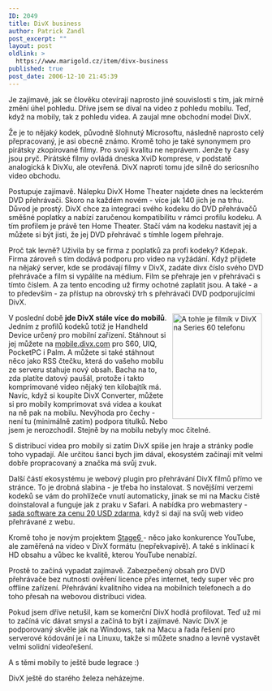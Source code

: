 ```yaml
---
ID: 2049
title: DivX business
author: Patrick Zandl
post_excerpt: ""
layout: post
oldlink: >
  https://www.marigold.cz/item/divx-business
published: true
post_date: 2006-12-10 21:45:39
---
```

<texy>Je zajímavé, jak se člověku otevírají naprosto jiné souvislosti s tím, jak mírně změní úhel pohledu. Dříve jsem se díval na video z pohledu mobilu. Teď, když na mobily, tak z pohledu videa. A zaujal mne obchodní model DivX. 

Že je to nějaký kodek, původně šlohnutý Microsoftu, následně naprosto celý přepracovaný, je asi obecně známo. Kromě toho je také synonymem pro pirátsky zkopírované filmy. Pro svoji kvalitu ne neprávem. Jenže ty časy jsou pryč. Pirátské filmy ovládá dneska XviD komprese, v podstatě analogická k DivXu, ale otevřená. DivX naproti tomu jde silně do seriosního video obchodu. 

Postupuje zajímavě. Nálepku DivX Home Theater najdete dnes na leckterém DVD přehrávači. Skoro na každém novém - více jak 140 jich je na trhu. Důvod je prostý. DivX chce za integraci svého kodeku do DVD přehrávačů směšné poplatky a nabízí zaručenou kompatibilitu v rámci profilu kodeku. A tím profilem je právě ten Home Theater. Stačí vám na kodeku nastavit jej a můžete si být jisti, že jej DVD přehrávač s tímhle logem přehraje. 
<!--more-->

Proč tak levně? Uživila by se firma z poplatků za profi kodeky? Kdepak. Firma zároveň s tím dodává podporu pro video na vyžádání. Když přijdete na nějaký server, kde se prodávají filmy v DivX, zadáte divx číslo svého DVD přehrávače a film si vypálíte na médium. Film se přehraje jen v přehrávači s tímto číslem. A za tento encoding už firmy ochotné zaplatit jsou. A také - a to především - za přístup na obrovský trh s přehrávači DVD podporujícími DivX. 

<img src="http://www.marigold.cz/wp-content/Screenshot0008.jpg" hspace="5" width="176" height="208" alt="A tohle je filmík v DivX na Series 60 telefonu" title="A tohle je filmík v DivX na Series 60 telefonu" align="right" />V poslední době <strong>jde DivX stále více do mobilů</strong>. Jedním z profilů kodeků totiž je Handheld Device určený pro mobilní zařízení. Stáhnout si jej můžete na <a href="http://mobile.divx.com">mobile.divx.com</a> pro S60, UIQ, PocketPC i Palm. A můžete si také stáhnout něco jako RSS čtečku, která do vašeho mobilu ze serveru stahuje nový obsah. Bacha na to, zda platíte datový paušál, protože i takto komprimované video nějaký ten kilobajtík má. Navíc, když si koupíte DivX Converter, můžete si pro mobily komprimovat svá videa a koukat na ně pak na mobilu. Nevýhoda pro čechy - není tu (minimálně zatím) podpora titulků. Nebo jsem je nerozchodil. Stejně by na mobilu nebyly moc čitelné. 

S distribucí videa pro mobily si zatím DivX spíše jen hraje a stránky podle toho vypadají. Ale určitou šanci bych jim dával, ekosystém začínají mít velmi dobře propracovaný a značka má svůj zvuk. 

Další částí ekosystému je webový plugin pro přehrávání DivX filmů přímo ve stránce. To je drobná slabina - je třeba ho instalovat. S novějšími verzemi kodeků se vám do prohlížeče vnutí automaticky, jinak se mi na Macku čistě doinstaloval a funguje jak z praku v Safari. A nabídka pro webmastery - <a href="http://labs.divx.com/WebPlayerCodeGenerator">sada software za cenu 20 USD zdarma</a>, když si dají na svůj web video přehrávané z webu.  

Kromě toho je novým projektem <a href="http://stage6.divx.com/">Stage6 </a>- něco jako konkurence YouTube, ale zaměřená na video v DivX formátu (nepřekvapivě). A také s inklinací k HD obsahu a vůbec ke kvalitě, kterou YouTube nenabízí. 

Prostě to začíná vypadat zajímavě. Zabezpečený obsah pro DVD přehrávače bez nutnosti ověření licence přes internet, tedy super věc pro offline zařízení. Přehrávání kvalitního videa na mobilních telefonech a do toho přesah na webovou distribuci videa. 

Pokud jsem dříve netušil, kam se komerční DivX hodlá profilovat. Teď už mi to začíná víc dávat smysl a začíná to být i zajímavé. Navíc DivX je podporovaný skvěle jak na Windows, tak na Macu a řada řešení pro serverové kódování je i na Linuxu, takže si můžete snadno a levně vystavět velmi solidní videořešení. 

A s těmi mobily to ještě bude legrace :)

DivX ještě do starého železa neházejme.